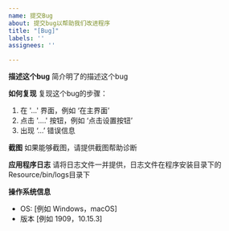 ```yaml
---
name: 提交Bug
about: 提交bug以帮助我们改进程序
title: "[Bug]"
labels: ''
assignees: ''

---
```


**描述这个bug**
简介明了的描述这个bug

**如何复现**
复现这个bug的步骤：
1. 在 '...' 界面，例如 ‘在主界面’
2. 点击 '....' 按钮，例如 ‘点击设置按钮’
3. 出现 ‘...’ 错误信息

**截图**
如果能够截图，请提供截图帮助诊断

**应用程序日志**
请将日志文件一并提供，日志文件在程序安装目录下的Resource/bin/logs目录下

**操作系统信息**
 - OS: [例如 Windows，macOS]
 - 版本 [例如 1909，10.15.3]
